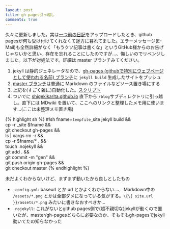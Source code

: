 ```yaml
---
layout: post
title: gh-pages引っ越し
comments: true
---
```


久々に更新しました。実は[一つ前の日記](/2016/08/12/020.html)をアップロードしたとき、github pagesが何も受け付けてくれなくて途方に暮れてました。エラーメッセージ(E-Mail)も全然詳細がなく「もうクソ記事は書くな」というGitHub様からのお告げじゃないかと思い、存在を忘れることにしたのですが...、悔しいのでリベンジしました。以下が対処法です。詳細は master ブランチみてください。

1. jekyll は静的ジェネレータなので、[gh-pages (githubで特別にウェブページとして使われる名前) ブランチ](https://github.com/ShigekiKarita/blog/tree/gh-pages)に `jekyll build` 生成したサイトをプッシュ
1. [master ブランチ](https://github.com/ShigekiKarita/blog/tree/master)は普通に Markdown のファイルなどソース置き場にする
1. 上記を(すごく雑に)自動化した。[スクリプト](https://github.com/ShigekiKarita/blog/blob/master/_deploy.sh)
1. ついでに [shigekikarita.github.io](http://shigekikarita.github.io) 直下から `/blog`サブディレクトリに引っ越し。直下には MDwiki を置いて、ここへのリンクと整理したメモ用に使います...(ここは未整理メモ置き場)

{% highlight sh %}
#!sh
fname=`tempfile`_site
jekyll build && \
    cp -r _site $fname && \
    git checkout gh-pages && \
    ls | xargs rm -r && \
    cp -r $fname/* . && \
    touch .nojekyll && \
    git add . && \
    git commit -m "gen" && \
    git push origin gh-pages && \
    git checkout master
{% endhighlight %}


未だよくわからないけど、まずまず動いたから良しとしたもの

+ `_config.yml`: baseurl とか url とかよくわからない...、 Markdown中の `/assets/*.png` とかは全部ダメになっている気がする。`\{\{ site.url }}/assets/*.png` みたいに書きなおすべきか...
+ `.nojekyll`: これがないとgithub pages側で(超不親切な)jekyllが動くので置いたが、master/gh-pagesどちらに必要なのか、そもそもgh-pagesでjekyll動いてたの知らなかった

